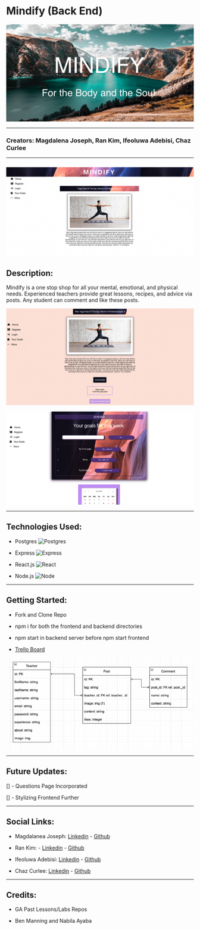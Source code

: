# Mindify (Back End)
![Mindify](img/mar-bustos-ARVFsI-32Uk-unsplash.jpg "Mindify")
***********
### Creators: Magdalena Joseph, Ran Kim, Ifeoluwa Adebisi, Chaz Curlee
************

![Mind1](img/mind1.png)

## Description:
Mindify is a one stop shop for all your mental, emotional, and physical needs. Experienced teachers provide great lessons, recipes, and advice via posts. Any student can comment and like these posts.

![Mind2](img/mind2.png)

![Mind3](img/mind3.png)

******
## Technologies Used:

- Postgres
    ![Postgres](https://external-content.duckduckgo.com/iu/?u=https%3A%2F%2Fengineering.nordeus.com%2Fcontent%2Fimages%2F2018%2F09%2Fpostgresql-cover-3.jpg&f=1&nofb=1)

- Express
    ![Express](https://external-content.duckduckgo.com/iu/?u=http%3A%2F%2Ffindnerd.s3.amazonaws.com%2Fimagedata%2F8007%2F8007.png&f=1&nofb=1)

- React.js
    ![React](https://external-content.duckduckgo.com/iu/?u=http%3A%2F%2Fblog.addthiscdn.com%2Fwp-content%2Fuploads%2F2014%2F11%2Faddthis-react-flux-javascript-scaling.png&f=1&nofb=1)

- Node.js
    ![Node](https://external-content.duckduckgo.com/iu/?u=https%3A%2F%2Fwww.centizen.com%2Fwp-content%2Fuploads%2F2020%2F03%2FNodejs_performance-800x534.png&f=1&nofb=1)

****
## Getting Started:
- Fork and Clone Repo

- npm i for both the frontend and backend directories

- npm start in backend server before npm start frontend

- [Trello Board](https://trello.com/b/7b1J7R2G/mindify)

 ![ERD](img/erd.png)

******
## Future Updates:

[] - Questions Page Incorporated

[] - Stylizing Frontend Further

*****
## Social Links:
 - Magdalanea Joseph: [Linkedin](https://www.linkedin.com/in/magdalena-joseph8/) - [Github](https://github.com/MagJoseph)

 - Ran Kim: - [Linkedin](https://www.linkedin.com/in/rankim/) - [Github](https://github.com/rannkimm)

 - Ifeoluwa Adebisi: [Linkedin](https://www.linkedin.com/in/ifeoluwa-adebisi-b6a9911b7/) - [Github](https://github.com/SEIfeoluwa)

 - Chaz Curlee: [Linkedin](https://www.linkedin.com/in/magdalena-joseph8/) - [Github](https://github.com/chazcurlee)

 ******
 ## Credits:

 - GA Past Lessons/Labs Repos

 - Ben Manning and Nabila Ayaba